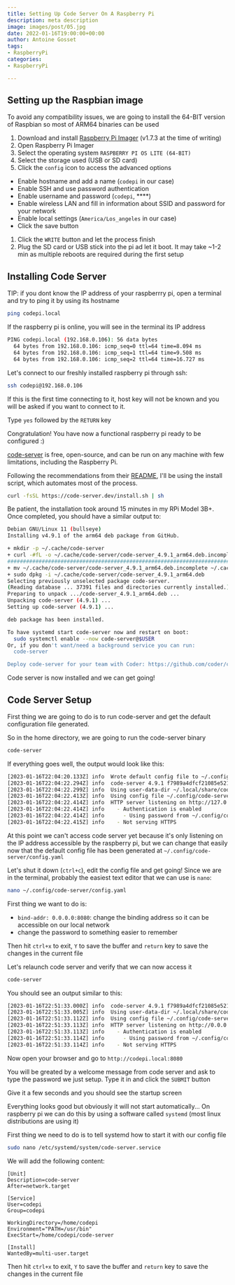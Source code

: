 ```yaml
---
title: Setting Up Code Server On A Raspberry Pi
description: meta description
image: images/post/05.jpg
date: 2022-01-16T19:00:00+00:00
author: Antoine Gosset
tags:
- RaspberryPi
categories:
- RaspberryPi

---
```

## Setting up the Raspbian image

To avoid any compatibility issues, we are going to install the 64-BIT version of Raspbian so most of ARM64 binaries can be used

1. Download and install [Raspberry Pi Imager](https://www.raspberrypi.com/software/) (v1.7.3 at the time of writing)
2. Open Raspberry Pi Imager
3. Select the operating system `RASPBERRY PI OS LITE (64-BIT)`
4. Select the storage used (USB or SD card)
5. Click the `config` icon to access the advanced options

* Enable hostname and add a name (`codepi` in our case)
* Enable SSH and use password authentication
* Enable username and password (`codepi`, ****)
* Enable wireless LAN and fill in information about SSID and password for your network
* Enable local settings (`America/Los_angeles` in our case)
* Click the save button

1. Click the `WRITE` button and let the process finish
2. Plug the SD card or USB stick into the pi ad let it boot. It may take \~1-2 min as multiple reboots are required during the first setup

## Installing Code Server

TIP: if you dont know the IP address of your raspberrry pi, open a terminal and try to ping it by using its hostname

```bash
ping codepi.local
```

If the raspberry pi is online, you will see in the terminal its IP address

```bash
PING codepi.local (192.168.0.106): 56 data bytes
  64 bytes from 192.168.0.106: icmp_seq=0 ttl=64 time=8.094 ms
  64 bytes from 192.168.0.106: icmp_seq=1 ttl=64 time=9.508 ms
  64 bytes from 192.168.0.106: icmp_seq=2 ttl=64 time=16.727 ms
```

Let's connect to our freshly installed raspberry pi through ssh:

```bash
ssh codepi@192.168.0.106
```

If this is the first time connecting to it, host key will not be known and you will be asked if you want to connect to it.

Type `yes` followed by the `RETURN` key

Congratulation! You have now a functional raspberry pi ready to be configured :)

[code-server](https://github.com/cdr/code-server) is free, open-source, and can be run on any machine with few limitations, including the Raspberry Pi.

Following the recommendations from their [README](https://github.com/cdr/code-server#getting-started), I'll be using the install script, which automates most of the process.

```bash
curl -fsSL https://code-server.dev/install.sh | sh
```

Be patient, the installation took around 15 minutes in my RPi Model 3B+. Once completed, you should have a similar output to:

```bash
Debian GNU/Linux 11 (bullseye)
Installing v4.9.1 of the arm64 deb package from GitHub.

+ mkdir -p ~/.cache/code-server
+ curl -#fL -o ~/.cache/code-server/code-server_4.9.1_arm64.deb.incomplete -C - https://github.com/coder/code-server/releases/download/v4.9.1/code-server_4.9.1_arm64.deb
######################################################################## 100.0%
+ mv ~/.cache/code-server/code-server_4.9.1_arm64.deb.incomplete ~/.cache/code-server/code-server_4.9.1_arm64.deb
+ sudo dpkg -i ~/.cache/code-server/code-server_4.9.1_arm64.deb
Selecting previously unselected package code-server.
(Reading database ... 37391 files and directories currently installed.)
Preparing to unpack .../code-server_4.9.1_arm64.deb ...
Unpacking code-server (4.9.1) ...
Setting up code-server (4.9.1) ...

deb package has been installed.

To have systemd start code-server now and restart on boot:
  sudo systemctl enable --now code-server@$USER
Or, if you don't want/need a background service you can run:
  code-server

Deploy code-server for your team with Coder: https://github.com/coder/coder
```

Code server is now installed and we can get going!

## Code Server Setup

First thing we are going to do is to run code-server and get the default configuration file generated.

So in the home directory, we are going to run the code-server binary

```bash
code-server
```

If everything goes well, the output would look like this:

```bash
[2023-01-16T22:04:20.133Z] info  Wrote default config file to ~/.config/code-server/config.yaml
[2023-01-16T22:04:22.294Z] info  code-server 4.9.1 f7989a4dfcf21085e52157a01924d79d708bcc05
[2023-01-16T22:04:22.299Z] info  Using user-data-dir ~/.local/share/code-server
[2023-01-16T22:04:22.413Z] info  Using config file ~/.config/code-server/config.yaml
[2023-01-16T22:04:22.414Z] info  HTTP server listening on http://127.0.0.1:8080/ 
[2023-01-16T22:04:22.414Z] info    - Authentication is enabled
[2023-01-16T22:04:22.414Z] info      - Using password from ~/.config/code-server/config.yaml
[2023-01-16T22:04:22.415Z] info    - Not serving HTTPS
```

At this point we can't access code server yet because it's only listening on the IP address accessible by the raspberry pi, but we can change that easily now that the default config file has been generated at `~/.config/code-server/config.yaml`

Let's shut it down (`ctrl+c`), edit the config file and get going! Since we are in the terminal, probably the easiest text editor that we can use is `nano`:

```bash
nano ~/.config/code-server/config.yaml
```

First thing we want to do is:

* `bind-addr: 0.0.0.0:8080`: change the binding address so it can be accessible on our local network
* change the password to something easier to remember

Then hit `ctrl+x` to exit, `Y` to save the buffer and `return` key to save the changes in the current file

Let's relaunch code server and verify that we can now access it

```bash
code-server
```

You should see an output similar to this:

```bash
[2023-01-16T22:51:33.000Z] info  code-server 4.9.1 f7989a4dfcf21085e52157a01924d79d708bcc05
[2023-01-16T22:51:33.005Z] info  Using user-data-dir ~/.local/share/code-server
[2023-01-16T22:51:33.112Z] info  Using config file ~/.config/code-server/config.yaml
[2023-01-16T22:51:33.113Z] info  HTTP server listening on http://0.0.0.0:8080/ 
[2023-01-16T22:51:33.113Z] info    - Authentication is enabled
[2023-01-16T22:51:33.114Z] info      - Using password from ~/.config/code-server/config.yaml
[2023-01-16T22:51:33.114Z] info    - Not serving HTTPS 
```

Now open your browser and go to `http://codepi.local:8080`

You will be greated by a welcome message from code server and ask to type the password we just setup. Type it in and click the `SUBMIT` button

Give it a few seconds and you should see the startup screen

Everything looks good but obviously it will not start automatically... On raspberry pi we can do this by using a software called `systemd` (most linux distributions are using it)

First thing we need to do is to tell systemd how to start it with our config file

```bash
sudo nano /etc/systemd/system/code-server.service
```

We will add the following content:

```
[Unit]
Description=code-server
After=network.target

[Service]
User=codepi
Group=codepi

WorkingDirectory=/home/codepi
Environment="PATH=/usr/bin"
ExecStart=/home/codepi/code-server

[Install]
WantedBy=multi-user.target

```

Then hit `ctrl+x` to exit, `Y` to save the buffer and `return` key to save the changes in the current file

